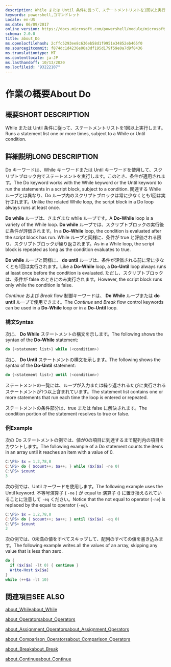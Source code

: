 ```yaml
---
description: While または Until 条件に従って、ステートメントリストを1回以上実行します。
keywords: powershell,コマンドレット
Locale: en-US
ms.date: 06/09/2017
online version: https://docs.microsoft.com/powershell/module/microsoft.powershell.core/about/about_do?view=powershell-7.1&WT.mc_id=ps-gethelp
schema: 2.0.0
title: about_Do
ms.openlocfilehash: 2cffc5293ee8c636eb58d1f9951e34852eb465f0
ms.sourcegitcommit: f874dc1d4236e06a3df195d179f59e0a7d9f8436
ms.translationtype: MT
ms.contentlocale: ja-JP
ms.lasthandoff: 10/13/2020
ms.locfileid: "93222107"
---
```

# <a name="about-do"></a><span data-ttu-id="0eb8d-104">作業の概要</span><span class="sxs-lookup"><span data-stu-id="0eb8d-104">About Do</span></span>

## <a name="short-description"></a><span data-ttu-id="0eb8d-105">概要</span><span class="sxs-lookup"><span data-stu-id="0eb8d-105">SHORT DESCRIPTION</span></span>
<span data-ttu-id="0eb8d-106">While または Until 条件に従って、ステートメントリストを1回以上実行します。</span><span class="sxs-lookup"><span data-stu-id="0eb8d-106">Runs a statement list one or more times, subject to a While or Until condition.</span></span>

## <a name="long-description"></a><span data-ttu-id="0eb8d-107">詳細説明</span><span class="sxs-lookup"><span data-stu-id="0eb8d-107">LONG DESCRIPTION</span></span>

<span data-ttu-id="0eb8d-108">Do キーワードは、While キーワードまたは Until キーワードを使用して、スクリプトブロック内でステートメントを実行します。このとき、条件が適用されます。</span><span class="sxs-lookup"><span data-stu-id="0eb8d-108">The Do keyword works with the While keyword or the Until keyword to run the statements in a script block, subject to a condition.</span></span> <span data-ttu-id="0eb8d-109">関連する While ループとは異なり、Do ループ内のスクリプトブロックは常に少なくとも1回は実行されます。</span><span class="sxs-lookup"><span data-stu-id="0eb8d-109">Unlike the related While loop, the script block in a Do loop always runs at least once.</span></span>

<span data-ttu-id="0eb8d-110">**Do while** ループは、さまざまな while ループです。</span><span class="sxs-lookup"><span data-stu-id="0eb8d-110">A **Do-While** loop is a variety of the While loop.</span></span> <span data-ttu-id="0eb8d-111">**Do while** ループでは、スクリプトブロックの実行後に条件が評価されます。</span><span class="sxs-lookup"><span data-stu-id="0eb8d-111">In a **Do-While** loop, the condition is evaluated after the script block has run.</span></span> <span data-ttu-id="0eb8d-112">While ループと同様に、条件が true と評価される限り、スクリプトブロックが繰り返されます。</span><span class="sxs-lookup"><span data-stu-id="0eb8d-112">As in a While loop, the script block is repeated as long as the condition evaluates to true.</span></span>

<span data-ttu-id="0eb8d-113">**Do while** ループと同様に、 **do until** ループは、条件が評価される前に常に少なくとも1回は実行されます。</span><span class="sxs-lookup"><span data-stu-id="0eb8d-113">Like a **Do-While** loop, a **Do-Until** loop always runs at least once before the condition is evaluated.</span></span> <span data-ttu-id="0eb8d-114">ただし、スクリプトブロックは、条件が false のときにのみ実行されます。</span><span class="sxs-lookup"><span data-stu-id="0eb8d-114">However, the script block runs only while the condition is false.</span></span>

<span data-ttu-id="0eb8d-115">*Continue* および *Break* flow 制御キーワードは、 **Do While** ループまたは **do until** ループで使用できます。</span><span class="sxs-lookup"><span data-stu-id="0eb8d-115">The *Continue* and *Break* flow control keywords can be used in a **Do-While** loop or in a **Do-Until** loop.</span></span>

### <a name="syntax"></a><span data-ttu-id="0eb8d-116">構文</span><span class="sxs-lookup"><span data-stu-id="0eb8d-116">Syntax</span></span>

<span data-ttu-id="0eb8d-117">次に、 **Do While** ステートメントの構文を示します。</span><span class="sxs-lookup"><span data-stu-id="0eb8d-117">The following shows the syntax of the **Do-While** statement:</span></span>

```powershell
do {<statement list>} while (<condition>)
```

<span data-ttu-id="0eb8d-118">次に、 **Do Until** ステートメントの構文を示します。</span><span class="sxs-lookup"><span data-stu-id="0eb8d-118">The following shows the syntax of the **Do-Until** statement:</span></span>

```powershell
do {<statement list>} until (<condition>)
```

<span data-ttu-id="0eb8d-119">ステートメントの一覧には、ループが入力または繰り返されるたびに実行されるステートメントが1つ以上含まれています。</span><span class="sxs-lookup"><span data-stu-id="0eb8d-119">The statement list contains one or more statements that run each time the loop is entered or repeated.</span></span>

<span data-ttu-id="0eb8d-120">ステートメントの条件部分は、true または false に解決されます。</span><span class="sxs-lookup"><span data-stu-id="0eb8d-120">The condition portion of the statement resolves to true or false.</span></span>

### <a name="example"></a><span data-ttu-id="0eb8d-121">例</span><span class="sxs-lookup"><span data-stu-id="0eb8d-121">Example</span></span>

<span data-ttu-id="0eb8d-122">次の Do ステートメントの例では、値が0の項目に到達するまで配列内の項目をカウントします。</span><span class="sxs-lookup"><span data-stu-id="0eb8d-122">The following example of a Do statement counts the items in an array until it reaches an item with a value of 0.</span></span>

```powershell
C:\PS> $x = 1,2,78,0
C:\PS> do { $count++; $a++; } while ($x[$a] -ne 0)
C:\PS> $count
3
```

<span data-ttu-id="0eb8d-123">次の例では、Until キーワードを使用します。</span><span class="sxs-lookup"><span data-stu-id="0eb8d-123">The following example uses the Until keyword.</span></span> <span data-ttu-id="0eb8d-124">不等号演算子 ( `-ne` ) が equal to 演算子 () に置き換えられていることに注意して `-eq` ください。</span><span class="sxs-lookup"><span data-stu-id="0eb8d-124">Notice that the not equal to operator (`-ne`) is replaced by the equal to operator (`-eq`).</span></span>

```powershell
C:\PS> $x = 1,2,78,0
C:\PS> do { $count++; $a++; } until ($x[$a] -eq 0)
C:\PS> $count
3
```

<span data-ttu-id="0eb8d-125">次の例では、0未満の値をすべてスキップして、配列のすべての値を書き込みます。</span><span class="sxs-lookup"><span data-stu-id="0eb8d-125">The following example writes all the values of an array, skipping any value that is less than zero.</span></span>

```powershell
do {
  if ($x[$a] -lt 0) { continue }
  Write-Host $x[$a]
}
while (++$a -lt 10)
```

## <a name="see-also"></a><span data-ttu-id="0eb8d-126">関連項目</span><span class="sxs-lookup"><span data-stu-id="0eb8d-126">SEE ALSO</span></span>

[<span data-ttu-id="0eb8d-127">about_While</span><span class="sxs-lookup"><span data-stu-id="0eb8d-127">about_While</span></span>](about_While.md)

[<span data-ttu-id="0eb8d-128">about_Operators</span><span class="sxs-lookup"><span data-stu-id="0eb8d-128">about_Operators</span></span>](about_Operators.md)

[<span data-ttu-id="0eb8d-129">about_Assignment_Operators</span><span class="sxs-lookup"><span data-stu-id="0eb8d-129">about_Assignment_Operators</span></span>](about_Assignment_Operators.md)

[<span data-ttu-id="0eb8d-130">about_Comparison_Operators</span><span class="sxs-lookup"><span data-stu-id="0eb8d-130">about_Comparison_Operators</span></span>](about_Comparison_Operators.md)

[<span data-ttu-id="0eb8d-131">about_Break</span><span class="sxs-lookup"><span data-stu-id="0eb8d-131">about_Break</span></span>](about_Break.md)

[<span data-ttu-id="0eb8d-132">about_Continue</span><span class="sxs-lookup"><span data-stu-id="0eb8d-132">about_Continue</span></span>](about_Continue.md)

